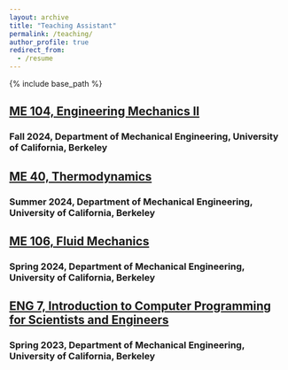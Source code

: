 ```yaml
---
layout: archive
title: "Teaching Assistant"
permalink: /teaching/
author_profile: true
redirect_from:
  - /resume
---
```


{% include base_path %}


## [ME 104, Engineering Mechanics II](https://classes.berkeley.edu/content/2024-fall-meceng-104-001-lec-001)
### Fall 2024, Department of Mechanical Engineering, University of California, Berkeley


## [ME 40, Thermodynamics](https://classes.berkeley.edu/content/2024-summer-meceng-40-101-dis-101)
### Summer 2024, Department of Mechanical Engineering, University of California, Berkeley


## [ME 106, Fluid Mechanics](https://classes.berkeley.edu/content/2024-spring-meceng-106-101-dis-101)
### Spring 2024, Department of Mechanical Engineering, University of California, Berkeley


## [ENG 7, Introduction to Computer Programming for Scientists and Engineers](https://classes.berkeley.edu/content/2023-spring-engin-7-020-lab-020)
### Spring 2023, Department of Mechanical Engineering, University of California, Berkeley

<!-- Education
======
* Ph.D in Version Control Theory, GitHub University, 2018 (expected)
* M.S. in Jekyll, GitHub University, 2014
* B.S. in GitHub, GitHub University, 2012

Work experience
======
* Spring 2024: Academic Pages Collaborator
  * Github University
  * Duties includes: Updates and improvements to template
  * Supervisor: The Users

* Fall 2015: Research Assistant
  * Github University
  * Duties included: Merging pull requests
  * Supervisor: Professor Hub

* Summer 2015: Research Assistant
  * Github University
  * Duties included: Tagging issues
  * Supervisor: Professor Git
  
Skills
======
* Skill 1
* Skill 2
  * Sub-skill 2.1
  * Sub-skill 2.2
  * Sub-skill 2.3
* Skill 3

Publications
======
  <ul>{% for post in site.publications reversed %}
    {% include archive-single-cv.html %}
  {% endfor %}</ul>
  
Talks
======
  <ul>{% for post in site.talks reversed %}
    {% include archive-single-talk-cv.html  %}
  {% endfor %}</ul>
  
Teaching
======
  <ul>{% for post in site.teaching reversed %}
    {% include archive-single-cv.html %}
  {% endfor %}</ul>
  
Service and leadership
======
* Currently signed in to 43 different slack teams -->
